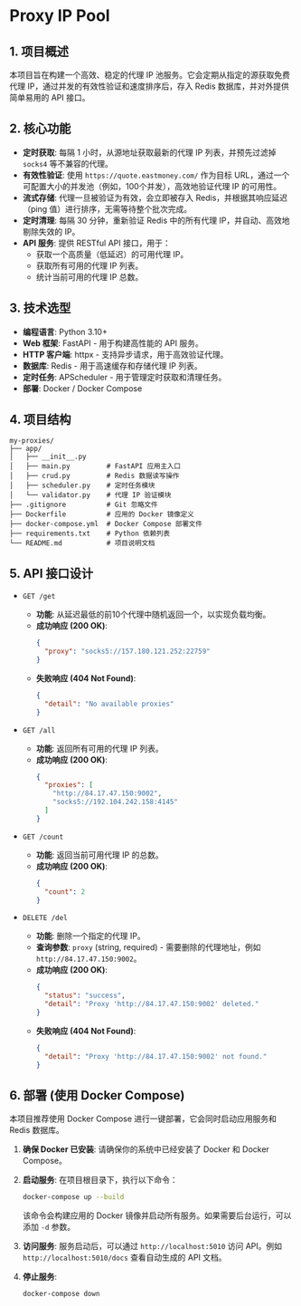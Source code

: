 # Proxy IP Pool

## 1. 项目概述

本项目旨在构建一个高效、稳定的代理 IP 池服务。它会定期从指定的源获取免费代理 IP，通过并发的有效性验证和速度排序后，存入 Redis 数据库，并对外提供简单易用的 API 接口。

## 2. 核心功能

- **定时获取**: 每隔 1 小时，从源地址获取最新的代理 IP 列表，并预先过滤掉 `socks4` 等不兼容的代理。
- **有效性验证**: 使用 `https://quote.eastmoney.com/` 作为目标 URL，通过一个可配置大小的并发池（例如，100个并发），高效地验证代理 IP 的可用性。
- **流式存储**: 代理一旦被验证为有效，会立即被存入 Redis，并根据其响应延迟（ping 值）进行排序，无需等待整个批次完成。
- **定时清理**: 每隔 30 分钟，重新验证 Redis 中的所有代理 IP，并自动、高效地剔除失效的 IP。
- **API 服务**: 提供 RESTful API 接口，用于：
    - 获取一个高质量（低延迟）的可用代理 IP。
    - 获取所有可用的代理 IP 列表。
    - 统计当前可用的代理 IP 总数。

## 3. 技术选型

- **编程语言**: Python 3.10+
- **Web 框架**: FastAPI - 用于构建高性能的 API 服务。
- **HTTP 客户端**: httpx - 支持异步请求，用于高效验证代理。
- **数据库**: Redis - 用于高速缓存和存储代理 IP 列表。
- **定时任务**: APScheduler - 用于管理定时获取和清理任务。
- **部署**: Docker / Docker Compose

## 4. 项目结构

```
my-proxies/
├── app/
│   ├── __init__.py
│   ├── main.py         # FastAPI 应用主入口
│   ├── crud.py         # Redis 数据读写操作
│   ├── scheduler.py    # 定时任务模块
│   └── validator.py    # 代理 IP 验证模块
├── .gitignore          # Git 忽略文件
├── Dockerfile          # 应用的 Docker 镜像定义
├── docker-compose.yml  # Docker Compose 部署文件
├── requirements.txt    # Python 依赖列表
└── README.md           # 项目说明文档
```

## 5. API 接口设计

- `GET /get`
  - **功能**: 从延迟最低的前10个代理中随机返回一个，以实现负载均衡。
  - **成功响应 (200 OK)**:
    ```json
    {
      "proxy": "socks5://157.180.121.252:22759"
    }
    ```
  - **失败响应 (404 Not Found)**:
    ```json
    {
      "detail": "No available proxies"
    }
    ```

- `GET /all`
  - **功能**: 返回所有可用的代理 IP 列表。
  - **成功响应 (200 OK)**:
    ```json
    {
      "proxies": [
        "http://84.17.47.150:9002",
        "socks5://192.104.242.158:4145"
      ]
    }
    ```

- `GET /count`
  - **功能**: 返回当前可用代理 IP 的总数。
  - **成功响应 (200 OK)**:
    ```json
    {
      "count": 2
    }
    ```

- `DELETE /del`
  - **功能**: 删除一个指定的代理 IP。
  - **查询参数**: `proxy` (string, required) - 需要删除的代理地址，例如 `http://84.17.47.150:9002`。
  - **成功响应 (200 OK)**:
    ```json
    {
      "status": "success",
      "detail": "Proxy 'http://84.17.47.150:9002' deleted."
    }
    ```
  - **失败响应 (404 Not Found)**:
    ```json
    {
      "detail": "Proxy 'http://84.17.47.150:9002' not found."
    }
    ```

## 6. 部署 (使用 Docker Compose)

本项目推荐使用 Docker Compose 进行一键部署，它会同时启动应用服务和 Redis 数据库。

1.  **确保 Docker 已安装**: 请确保你的系统中已经安装了 Docker 和 Docker Compose。

2.  **启动服务**: 在项目根目录下，执行以下命令：
    ```bash
    docker-compose up --build
    ```
    该命令会构建应用的 Docker 镜像并启动所有服务。如果需要后台运行，可以添加 `-d` 参数。

3.  **访问服务**: 服务启动后，可以通过 `http://localhost:5010` 访问 API。例如 `http://localhost:5010/docs` 查看自动生成的 API 文档。

4.  **停止服务**:
    ```bash
    docker-compose down
